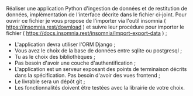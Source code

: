 Réaliser une application Python d'ingestion de données et de restitution de données, implémentation de l'interface décrite dans le fichier ci-joint.
Pour ouvrir ce fichier je vous propose de l'importer via l'outil insomnia ( https://insomnia.rest/download ) et suivre leur procédure pour importer le fichier ( https://docs.insomnia.rest/insomnia/import-export-data ) ;

- L'application devra utiliser l'ORM Django ;
- Vous avez le choix de la base de données entre sqlite ou postgresql ;
- Tu as le choix des bibliothèques ;
- Pas besoin d'avoir une couche d'authentification ;
- L'application est un serveur exposant des points de terminaison décrits dans la spécification. Pas besoin d'avoir des vues frontend ;
- Le livrable sera un dépôt git ;
- Les fonctionnalités doivent être testées avec la librairie de votre choix.